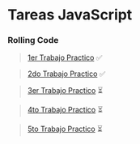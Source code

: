 # Tareas JavaScript

### Rolling Code

> [1er Trabajo Practico](https://docs.google.com/document/d/1uK1b6C5CoplLNj2N7rkqzMs4-NrY9oeIUAfhpeDqfK8/edit?usp=sharing) ✅​

> [2do Trabajo Practico](https://docs.google.com/document/d/1ySv1jekuNFCjC7UR61j8n7UV7ZiqOyteX4Hni2K_aQM/edit?usp=sharing) ✅​

> [3er Trabajo Practico](https://docs.google.com/document/d/14BywuT7dxq7O-F4pOTMxvK2u6LBxy4S5j6Ok_-RFYz8/edit?usp=sharing) ⏳​

> [4to Trabajo Practico](https://docs.google.com/document/d/1wbQa5l7nyT9yvRn8H-APBe69P0sjr7BU_tn3TipmMOA/edit?usp=sharing) ⏳​

> [5to Trabajo Practico](https://docs.google.com/document/d/1kA4muGGnCnD0am3vBB4h7VYamCSH1eB_znUmMKPC2w8/edit?usp=sharing) ⏳​